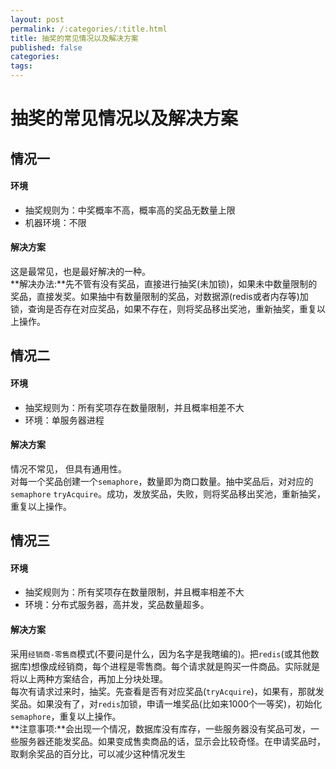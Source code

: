 ```yaml
---
layout: post
permalink: /:categories/:title.html
title: 抽奖的常见情况以及解决方案
published: false
categories:
tags:
---
```


# 抽奖的常见情况以及解决方案
## 情况一
#### 环境
* 抽奖规则为：中奖概率不高，概率高的奖品无数量上限
* 机器环境：不限


#### 解决方案
这是最常见，也是最好解决的一种。    
**解决办法:**先不管有没有奖品，直接进行抽奖(未加锁)，如果未中数量限制的奖品，直接发奖。如果抽中有数量限制的奖品，对数据源(redis或者内存等)加锁，查询是否存在对应奖品，如果不存在，则将奖品移出奖池，重新抽奖，重复以上操作。

## 情况二
#### 环境
* 抽奖规则为：所有奖项存在数量限制，并且概率相差不大
* 环境：单服务器进程

#### 解决方案
情况不常见， 但具有通用性。    
对每一个奖品创建一个`semaphore`，数量即为商口数量。抽中奖品后，对对应的`semaphore` `tryAcquire`。成功，发放奖品，失败，则将奖品移出奖池，重新抽奖，重复以上操作。

## 情况三
#### 环境
* 抽奖规则为：所有奖项存在数量限制，并且概率相差不大
* 环境：分布式服务器，高并发，奖品数量超多。

#### 解决方案
采用`经销商-零售商`模式(不要问是什么，因为名字是我瞎编的)。把`redis`(或其他数据库)想像成经销商，每个进程是零售商。每个请求就是购买一件商品。实际就是将以上两种方案结合，再加上分块处理。    
每次有请求过来时，抽奖。先查看是否有对应奖品(`tryAcquire`)，如果有，那就发奖品。如果没有了，对`redis`加锁，申请一堆奖品(比如来1000个一等奖)，初始化`semaphore`，重复以上操作。    
**注意事项:**会出现一个情况，数据库没有库存，一些服务器没有奖品可发，一些服务器还能发奖品。如果变成售卖商品的话，显示会比较奇怪。在申请奖品时，取剩余奖品的百分比，可以减少这种情况发生